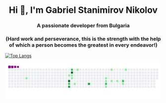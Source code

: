 
<h1 align="center">Hi 👋, I'm Gabriel Stanimirov Nikolov</h1>
<h3 align="center">A passionate developer from Bulgaria</h3>
<h3 align="center"><strong>(Hard work and perseverance, this is the strength with the help of which a person becomes the greatest in every endeavor!)</strong></h3>

[![Top Langs](https://github-readme-stats.vercel.app/api/top-langs/?username=UrbanBlackPrince33&layout=compact&hide_border=true&bg_color=00000000)](https://github.com/anuraghazra/github-readme-stats)

![snake gif](https://github.com/UrbanBlackPrince33/UrbanBlackPrince33/blob/output/github-contribution-grid-snake.gif)

